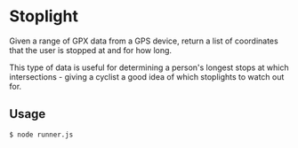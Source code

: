 # Stoplight

Given a range of GPX data from a GPS device, return a list of
coordinates that the user is stopped at and for how long.

This type of data is useful for determining a person's longest stops at
which intersections - giving a cyclist a good idea of which stoplights
to watch out for.

## Usage

    $ node runner.js
